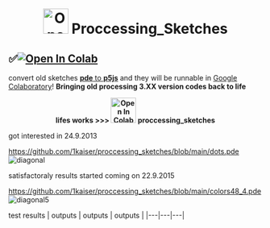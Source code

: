 # <div align="centre"><p align="center"><img width="50" src="https://upload.wikimedia.org/wikipedia/commons/thumb/c/cb/Processing_2021_logo.svg/360px-Processing_2021_logo.svg.png" alt="Open In Colab"/> Proccessing_Sketches</p></div>
## <div align="left">✅<a href="https://colab.research.google.com/github/1kaiser/proccessing_sketches/blob/main/Render%F0%9F%8E%A6p5js.ipynb" target="_parent"><img src="https://colab.research.google.com/assets/colab-badge.svg" alt="Open In Colab"/></a>
</div>

<p align="center">
  
 
[2]: https://pde2js.herokuapp.com/
[3]: https://colab.research.google.com/github/1kaiser/proccessing_sketches/blob/main/Render%F0%9F%8E%A6p5js.ipynb 
  convert old sketches [<b>pde</b> to <b>p5js</b>][2] and they will be runnable in [Google Colaboratory][3]! <b>Bringing old processing 3.XX version codes back to life</b>
</p>

<p align="center" ><b>lifes works >>> 
  <img width="50" src="https://cmg.soton.ac.uk/media/event-images/Processing_3_logo.png" alt="Open In Colab"/> proccessing_sketches</b></p>



got interested in 24.9.2013

https://github.com/1kaiser/proccessing_sketches/blob/main/dots.pde
![diagonal](https://user-images.githubusercontent.com/26379748/141817205-67865513-16b5-4945-9c39-b93f965ddb61.jpeg)

satisfactoraly results started coming on 22.9.2015

https://github.com/1kaiser/proccessing_sketches/blob/main/colors48_4.pde
![diagonal5](https://user-images.githubusercontent.com/26379748/141817259-e89f5ea9-b644-4bfc-8f4a-7198451c4862.png)

test results
| outputs | outputs | outputs |
|---|---|---|
